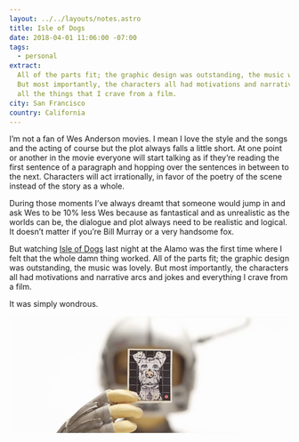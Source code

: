 ```yaml
---
layout: ../../layouts/notes.astro
title: Isle of Dogs
date: 2018-04-01 11:06:00 -07:00
tags:
  - personal
extract:
  All of the parts fit; the graphic design was outstanding, the music was lovely.
  But most importantly, the characters all had motivations and narrative arcs and
  all the things that I crave from a film.
city: San Francisco
country: California
---
```


I’m not a fan of Wes Anderson movies. I mean I love the style and the songs and the acting of course but the plot always falls a little short. At one point or another in the movie everyone will start talking as if they’re reading the first sentence of a paragraph and hopping over the sentences in between to the next. Characters will act irrationally, in favor of the poetry of the scene instead of the story as a whole.

During those moments I’ve always dreamt that someone would jump in and ask Wes to be 10% less Wes because as fantastical and as unrealistic as the worlds can be, the dialogue and plot always need to be realistic and logical. It doesn’t matter if you’re Bill Murray or a very handsome fox.

But watching [Isle of Dogs](https://letterboxd.com/film/isle-of-dogs-2018/) last night at the Alamo was the first time where I felt that the whole damn thing worked. All of the parts fit; the graphic design was outstanding, the music was lovely. But most importantly, the characters all had motivations and narrative arcs and jokes and everything I crave from a film.

It was simply wondrous.

![isle-of-dogs.jpg](/images/isle-of-dogs.jpg)
